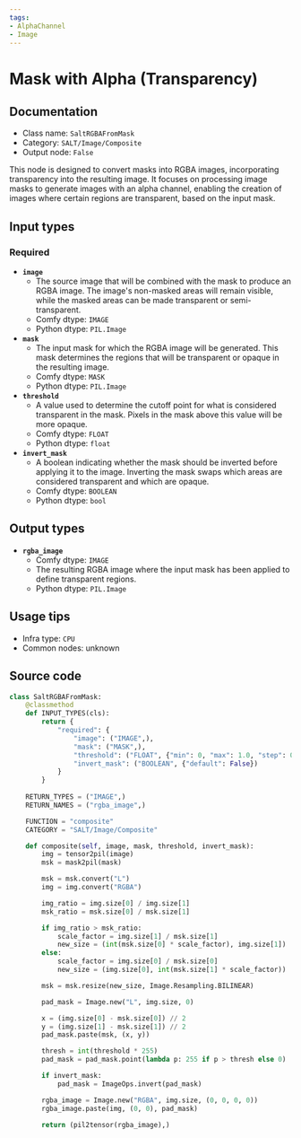 ```yaml
---
tags:
- AlphaChannel
- Image
---
```


# Mask with Alpha (Transparency)
## Documentation
- Class name: `SaltRGBAFromMask`
- Category: `SALT/Image/Composite`
- Output node: `False`

This node is designed to convert masks into RGBA images, incorporating transparency into the resulting image. It focuses on processing image masks to generate images with an alpha channel, enabling the creation of images where certain regions are transparent, based on the input mask.
## Input types
### Required
- **`image`**
    - The source image that will be combined with the mask to produce an RGBA image. The image's non-masked areas will remain visible, while the masked areas can be made transparent or semi-transparent.
    - Comfy dtype: `IMAGE`
    - Python dtype: `PIL.Image`
- **`mask`**
    - The input mask for which the RGBA image will be generated. This mask determines the regions that will be transparent or opaque in the resulting image.
    - Comfy dtype: `MASK`
    - Python dtype: `PIL.Image`
- **`threshold`**
    - A value used to determine the cutoff point for what is considered transparent in the mask. Pixels in the mask above this value will be more opaque.
    - Comfy dtype: `FLOAT`
    - Python dtype: `float`
- **`invert_mask`**
    - A boolean indicating whether the mask should be inverted before applying it to the image. Inverting the mask swaps which areas are considered transparent and which are opaque.
    - Comfy dtype: `BOOLEAN`
    - Python dtype: `bool`
## Output types
- **`rgba_image`**
    - Comfy dtype: `IMAGE`
    - The resulting RGBA image where the input mask has been applied to define transparent regions.
    - Python dtype: `PIL.Image`
## Usage tips
- Infra type: `CPU`
- Common nodes: unknown


## Source code
```python
class SaltRGBAFromMask:
    @classmethod
    def INPUT_TYPES(cls):
        return {
            "required": {
                "image": ("IMAGE",),
                "mask": ("MASK",),
                "threshold": ("FLOAT", {"min": 0, "max": 1.0, "step": 0.01, "default": 0.5}),
                "invert_mask": ("BOOLEAN", {"default": False})
            }
        }
    
    RETURN_TYPES = ("IMAGE",)
    RETURN_NAMES = ("rgba_image",)

    FUNCTION = "composite"
    CATEGORY = "SALT/Image/Composite"

    def composite(self, image, mask, threshold, invert_mask):
        img = tensor2pil(image)
        msk = mask2pil(mask)

        msk = msk.convert("L")
        img = img.convert("RGBA")

        img_ratio = img.size[0] / img.size[1]
        msk_ratio = msk.size[0] / msk.size[1]

        if img_ratio > msk_ratio:
            scale_factor = img.size[1] / msk.size[1]
            new_size = (int(msk.size[0] * scale_factor), img.size[1])
        else:
            scale_factor = img.size[0] / msk.size[0]
            new_size = (img.size[0], int(msk.size[1] * scale_factor))

        msk = msk.resize(new_size, Image.Resampling.BILINEAR)

        pad_mask = Image.new("L", img.size, 0)

        x = (img.size[0] - msk.size[0]) // 2
        y = (img.size[1] - msk.size[1]) // 2
        pad_mask.paste(msk, (x, y))

        thresh = int(threshold * 255)
        pad_mask = pad_mask.point(lambda p: 255 if p > thresh else 0)

        if invert_mask:
            pad_mask = ImageOps.invert(pad_mask)

        rgba_image = Image.new("RGBA", img.size, (0, 0, 0, 0))
        rgba_image.paste(img, (0, 0), pad_mask)

        return (pil2tensor(rgba_image),)

```
